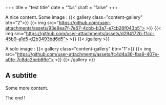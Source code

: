 +++
title = "test title"
date = "%s"
draft = "false"
+++


A nice content.
Some image :
{{< gallery class="content-gallery" btn="2">}}
{{< img src="https://github.com/user-attachments/assets/93e9ea7f-7e67-4cbb-b3a7-e7cb26f043b5"> >}}
{{< img src="https://github.com/user-attachments/assets/d294172b-f1cc-45b9-a1d5-d2b3493bd6d5"> >}}
{{< /gallery >}}


A solo image :
{{< gallery class="content-gallery" btn="1">}}
{{< img src="https://github.com/user-attachments/assets/fc4d4a36-fba9-407e-a0fe-7c8dc2beb69e"> >}}
{{< /gallery >}}


## A subtitle
Some more content.

The end !


